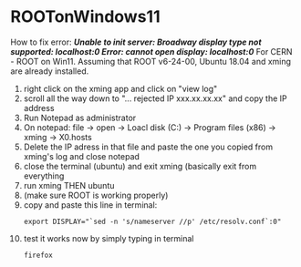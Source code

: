 # ROOTonWindows11
How to fix  error: 
***Unable to init server: Broadway display type not supported: localhost:0 Error: cannot open display: localhost:0***
For CERN - ROOT on Win11. 
Assuming that ROOT v6-24-00, Ubuntu 18.04 and xming are already installed.

1. right click on the xming app and click on "view log"
2. scroll all the way down to "... rejected IP xxx.xx.xx.xx" and copy the IP address
3. Run Notepad as administrator
4. On notepad: file -> open -> Loacl disk (C:) -> Program files (x86) -> xming -> X0.hosts
5. Delete the IP adress in that file and paste the one you copied from xming's log and close notepad
6. close the terminal (ubuntu) and exit xming (basically exit from everything 
7. run xming THEN ubuntu
8. (make sure ROOT is working properly)
9. copy and paste this line in terminal:
    ```
    export DISPLAY="`sed -n 's/nameserver //p' /etc/resolv.conf`:0"
    ```
10. test it works now by simply typing in terminal
    ```
    firefox
    ``` 
  

